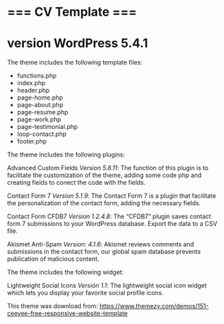 # === CV Template ===

**version WordPress 5.4.1**
=====

The theme includes the following template files:


- functions.php
- index.php
- header.php
- page-home.php 
- page-about.php 
- page-resume.php 
- page-work.php 
- page-testimonial.php 
- loop-contact.php
- footer.php

The theme includes the following plugins:

Advanced Custom Fields *Version 5.8.11*:
The function of this plugin is to facilitate the customization of the theme, adding some code php and creating fields to conect the code with the fields.

Contact Form 7 *Version 5.1.9*:
The Contact Form 7 is a plugin that facilitate the personalization of the contact form, adding the necessary fields.

Contact Form CFDB7 *Version 1.2.4.8*:
The “CFDB7” plugin saves contact form 7 submissions to your WordPress database. Export the data to a CSV file.

Akismet Anti-Spam *Version: 4.1.6*:
Akismet reviews comments and submissions in the contact form, our global spam database prevents publication of malicious content.

The theme includes the following widget:

Lightweight Social Icons *Versión 1.1*:
The lightweight social icon widget which lets you display your favorite social profile icons.

This theme was download from:
https://www.themezy.com/demos/151-ceevee-free-responsive-website-template






